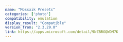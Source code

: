 ```yaml
---
name: "Mossaik Presets"
categories: ['photo']
compatibility: emulation
display_result: "Compatible"
version_from: "2.3.29.0"
link: https://apps.microsoft.com/detail/9NZBRGQWDM7K
---
```

